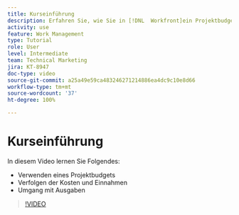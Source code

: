 ```yaml
---
title: Kurseinführung
description: Erfahren Sie, wie Sie in [!DNL  Workfront]ein Projektbudget verwenden, Kosten und Einnahmen verfolgen und Ausgaben verwalten.
activity: use
feature: Work Management
type: Tutorial
role: User
level: Intermediate
team: Technical Marketing
jira: KT-8947
doc-type: video
source-git-commit: a25a49e59ca483246271214886ea4dc9c10e8d66
workflow-type: tm+mt
source-wordcount: '37'
ht-degree: 100%

---
```


# Kurseinführung

In diesem Video lernen Sie Folgendes:

* Verwenden eines Projektbudgets
* Verfolgen der Kosten und Einnahmen
* Umgang mit Ausgaben

>[!VIDEO](https://video.tv.adobe.com/v/335207/?quality=12&learn=on)
